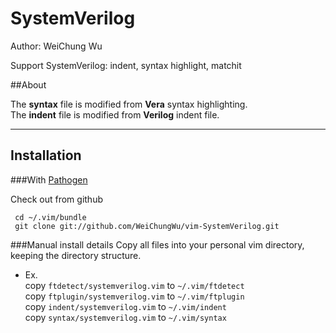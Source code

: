 SystemVerilog
============
Author: WeiChung Wu

Support SystemVerilog: indent, syntax highlight, matchit

##About

The **syntax** file is modified from **Vera** syntax highlighting.  
The **indent** file is modified from **Verilog** indent file.  


* * *
Installation
----------------

###With [Pathogen](https://github.com/tpope/vim-pathogen)

Check out from github

     cd ~/.vim/bundle
     git clone git://github.com/WeiChungWu/vim-SystemVerilog.git

###Manual install details
Copy all files into your personal vim directory, keeping the directory structure.

* Ex.   
copy `ftdetect/systemverilog.vim` to `~/.vim/ftdetect`  
copy `ftplugin/systemverilog.vim` to `~/.vim/ftplugin`  
copy `indent/systemverilog.vim` to `~/.vim/indent`  
copy `syntax/systemverilog.vim` to `~/.vim/syntax`  
